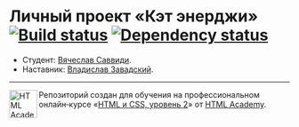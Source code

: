 # Личный проект «Кэт энерджи» [![Build status][travis-image]][travis-url] [![Dependency status][dependency-image]][dependency-url]

* Студент: [Вячеслав Саввиди](https://up.htmlacademy.ru/adaptive/19/user/1245003).
* Наставник: [Владислав Завадский](https://htmlacademy.ru/profile/id182831).

<hr></hr>

<a href="https://htmlacademy.ru/intensive/adaptive"><img align="left" width="50" height="50" alt="HTML Academy" src="https://up.htmlacademy.ru/static/img/intensive/adaptive/logo-for-github-2.png"></a>

Репозиторий создан для обучения на профессиональном онлайн‑курсе «[HTML и CSS, уровень 2](https://htmlacademy.ru/intensive/adaptive)» от [HTML Academy](https://htmlacademy.ru).

[travis-image]: https://travis-ci.com/htmlacademy-adaptive/1245003-cat-energy-19.svg?branch=master
[travis-url]: https://travis-ci.com/htmlacademy-adaptive/1245003-cat-energy-19
[dependency-image]: https://david-dm.org/htmlacademy-adaptive/1245003-cat-energy-19/dev-status.svg?style=flat-square
[dependency-url]: https://david-dm.org/htmlacademy-adaptive/1245003-cat-energy-19?type=dev

